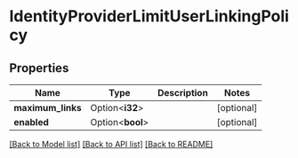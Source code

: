 # IdentityProviderLimitUserLinkingPolicy

## Properties

Name | Type | Description | Notes
------------ | ------------- | ------------- | -------------
**maximum_links** | Option<**i32**> |  | [optional]
**enabled** | Option<**bool**> |  | [optional]

[[Back to Model list]](../README.md#documentation-for-models) [[Back to API list]](../README.md#documentation-for-api-endpoints) [[Back to README]](../README.md)


